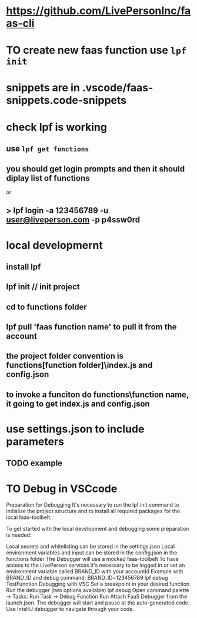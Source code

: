 # https://github.com/LivePersonInc/faas-cli

# TO create new faas function use `lpf init`

# snippets are in .vscode/faas-snippets.code-snippets

# check lpf is working

## use `lpf get functions`

## you should get login prompts and then it should diplay list of functions

or

## > lpf login -a 123456789 -u user@liveperson.com -p p4ssw0rd

# local developmernt

## install lpf

## lpf init // init project

## cd to functions folder

## lpf pull 'faas function name' to pull it from the account

## the project folder convention is functions\[function folder]\index.js and config.json

## to invoke a funciton do functions\function name, it going to get index.js and config.json

# use settings.json to include parameters

## TODO example

# TO Debug in VSCcode

Preparation for Debugging
It's necessary to run the lpf init command to initialize the project structure and to install all required packages for the local faas-toolbelt.

To get started with the local development and debugging some preparation is needed:

Local secrets and whitelisting can be stored in the settings.json
Local environment variables and input can be stored in the config.json in the functions folder
The Debugger will use a mocked faas-toolbelt
To have access to the LivePerson services it's necessary to be logged in or set an environment variable called BRAND_ID with your accountId
Example with BRAND_ID and debug command: BRAND_ID=123456789 lpf debug TestFunction
Debugging with VSC
Set a breakpoint in your desired function.
Run the debugger (two options available)
lpf debug <function name>
Open command palette -> Tasks: Run Task -> Debug Function
Run Attach FaaS Debugger from the launch.json.
The debugger will start and pause at the auto-generated code.
Use IntelliJ debugger to navigate through your code.

